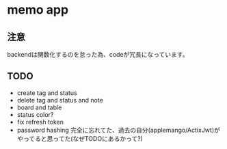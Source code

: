 # memo app
## 注意
backendは関数化するのを怠った為、codeが冗長になっています。

## TODO
- create tag and status
- delete tag and status and note
- board and table
- status color?
- fix refresh token
- password hashing 完全に忘れてた、過去の自分(applemango/ActixJwt)がやってると思ってた(なぜTODOにあるかって?)